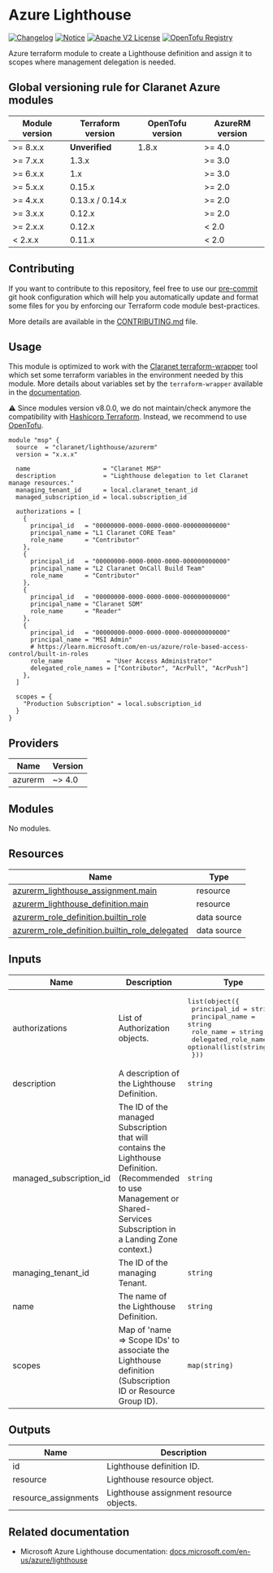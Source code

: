 # Azure Lighthouse
[![Changelog](https://img.shields.io/badge/changelog-release-green.svg)](CHANGELOG.md) [![Notice](https://img.shields.io/badge/notice-copyright-blue.svg)](NOTICE) [![Apache V2 License](https://img.shields.io/badge/license-Apache%20V2-orange.svg)](LICENSE) [![OpenTofu Registry](https://img.shields.io/badge/opentofu-registry-yellow.svg)](https://search.opentofu.org/module/claranet/lighthouse/azurerm/)

Azure terraform module to create a Lighthouse definition and assign it to scopes where management delegation is needed.

<!-- BEGIN_TF_DOCS -->
## Global versioning rule for Claranet Azure modules

| Module version | Terraform version | OpenTofu version | AzureRM version |
| -------------- | ----------------- | ---------------- | --------------- |
| >= 8.x.x       | **Unverified**    | 1.8.x            | >= 4.0          |
| >= 7.x.x       | 1.3.x             |                  | >= 3.0          |
| >= 6.x.x       | 1.x               |                  | >= 3.0          |
| >= 5.x.x       | 0.15.x            |                  | >= 2.0          |
| >= 4.x.x       | 0.13.x / 0.14.x   |                  | >= 2.0          |
| >= 3.x.x       | 0.12.x            |                  | >= 2.0          |
| >= 2.x.x       | 0.12.x            |                  | < 2.0           |
| <  2.x.x       | 0.11.x            |                  | < 2.0           |

## Contributing

If you want to contribute to this repository, feel free to use our [pre-commit](https://pre-commit.com/) git hook configuration
which will help you automatically update and format some files for you by enforcing our Terraform code module best-practices.

More details are available in the [CONTRIBUTING.md](./CONTRIBUTING.md#pull-request-process) file.

## Usage

This module is optimized to work with the [Claranet terraform-wrapper](https://github.com/claranet/terraform-wrapper) tool
which set some terraform variables in the environment needed by this module.
More details about variables set by the `terraform-wrapper` available in the [documentation](https://github.com/claranet/terraform-wrapper#environment).

⚠️ Since modules version v8.0.0, we do not maintain/check anymore the compatibility with
[Hashicorp Terraform](https://github.com/hashicorp/terraform/). Instead, we recommend to use [OpenTofu](https://github.com/opentofu/opentofu/).

```hcl
module "msp" {
  source  = "claranet/lighthouse/azurerm"
  version = "x.x.x"

  name                    = "Claranet MSP"
  description             = "Lighthouse delegation to let Claranet manage resources."
  managing_tenant_id      = local.claranet_tenant_id
  managed_subscription_id = local.subscription_id

  authorizations = [
    {
      principal_id   = "00000000-0000-0000-0000-000000000000"
      principal_name = "L1 Claranet CORE Team"
      role_name      = "Contributor"
    },
    {
      principal_id   = "00000000-0000-0000-0000-000000000000"
      principal_name = "L2 Claranet OnCall Build Team"
      role_name      = "Contributor"
    },
    {
      principal_id   = "00000000-0000-0000-0000-000000000000"
      principal_name = "Claranet SDM"
      role_name      = "Reader"
    },
    {
      principal_id   = "00000000-0000-0000-0000-000000000000"
      principal_name = "MSI Admin"
      # https://learn.microsoft.com/en-us/azure/role-based-access-control/built-in-roles
      role_name            = "User Access Administrator"
      delegated_role_names = ["Contributor", "AcrPull", "AcrPush"]
    },
  ]

  scopes = {
    "Production Subscription" = local.subscription_id
  }
}
```

## Providers

| Name | Version |
|------|---------|
| azurerm | ~> 4.0 |

## Modules

No modules.

## Resources

| Name | Type |
|------|------|
| [azurerm_lighthouse_assignment.main](https://registry.terraform.io/providers/hashicorp/azurerm/latest/docs/resources/lighthouse_assignment) | resource |
| [azurerm_lighthouse_definition.main](https://registry.terraform.io/providers/hashicorp/azurerm/latest/docs/resources/lighthouse_definition) | resource |
| [azurerm_role_definition.builtin_role](https://registry.terraform.io/providers/hashicorp/azurerm/latest/docs/data-sources/role_definition) | data source |
| [azurerm_role_definition.builtin_role_delegated](https://registry.terraform.io/providers/hashicorp/azurerm/latest/docs/data-sources/role_definition) | data source |

## Inputs

| Name | Description | Type | Default | Required |
|------|-------------|------|---------|:--------:|
| authorizations | List of Authorization objects. | <pre>list(object({<br/>    principal_id         = string<br/>    principal_name       = string<br/>    role_name            = string<br/>    delegated_role_names = optional(list(string))<br/>  }))</pre> | n/a | yes |
| description | A description of the Lighthouse Definition. | `string` | `null` | no |
| managed\_subscription\_id | The ID of the managed Subscription that will contains the Lighthouse Definition. (Recommended to use Management or Shared-Services Subscription in a Landing Zone context.) | `string` | n/a | yes |
| managing\_tenant\_id | The ID of the managing Tenant. | `string` | n/a | yes |
| name | The name of the Lighthouse Definition. | `string` | n/a | yes |
| scopes | Map of 'name => Scope IDs' to associate the Lighthouse definition (Subscription ID or Resource Group ID). | `map(string)` | n/a | yes |

## Outputs

| Name | Description |
|------|-------------|
| id | Lighthouse definition ID. |
| resource | Lighthouse resource object. |
| resource\_assignments | Lighthouse assignment resource objects. |
<!-- END_TF_DOCS -->
## Related documentation

- Microsoft Azure Lighthouse documentation: [docs.microsoft.com/en-us/azure/lighthouse](https://docs.microsoft.com/en-us/azure/lighthouse)

